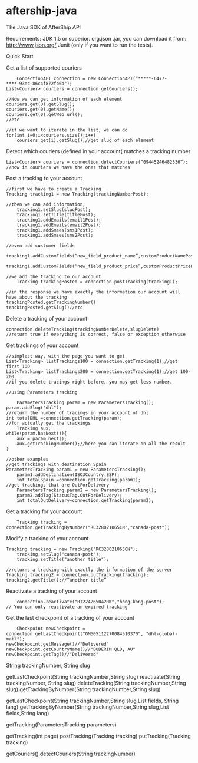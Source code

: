 aftership-java
==============

The Java SDK of AfterShip API

Requirements:
	JDK 1.5 or superior.
	org.json .jar, you can download it from: http://www.json.org/
	Junit (only if you want to run the tests).

Quick Start


Get a list of supported couriers

    	ConnectionAPI connection = new ConnectionAPI(“*****-6477-****-93ec-86c4f872fb6b");
   	List<Courier> couriers = connection.getCouriers();	

	//Now we can get information of each element
	couriers.get(0).getSlug();	
	couriers.get(0).getName();
	couriers.get(0).getWeb_url();
	//etc
	
	//if we want to iterate in the list, we can do
	for(int i=0;i<couriers.size();i++)
		couriers.get(i).getSlug();//get slug of each element


Detect which couriers (defined in your account( matches a tracking number
	
	List<Courier> couriers = connection.detectCouriers(“09445246482536”);
	//now in couriers we have the ones that matches

Post a tracking to your account

	//first we have to create a Tracking
	Tracking tracking1 = new Tracking(trackingNumberPost);

	//then we can add information;
        tracking1.setSlug(slugPost);
        tracking1.setTitle(titlePost);
        tracking1.addEmails(email1Post);
        tracking1.addEmails(email2Post);
        tracking1.addSmses(sms1Post);
        tracking1.addSmses(sms2Post);

	//even add customer fields
        tracking1.addCustomFields(“new_field_product_name”,customProductNamePost);
        tracking1.addCustomFields(“new_field_product_price”,customProductPricePost);

	//we add the tracking to our account
        Tracking trackingPosted = connection.postTracking(tracking1);

	//in the response we have exactly the information our account will have about the tracking
	trackingPosted.getTrackingNumber()
	trackingPosted.getSlug()//etc


Delete a tracking of your account

	connection.deleteTracking(trackingNumberDelete,slugDelete)
	//return true if everything is correct, false or exception otherwise

	
Get trackings of your account

	//simplest way, with the page you want to get
	List<Tracking> listTrackings100 = connection.getTracking(1);//get first 100
	List<Tracking> listTrackings200 = connection.getTracking(1);//get 100-200
	//if you delete tracings right before, you may get less number.

	//using Parameters tracking

        ParametersTracking param = new ParametersTracking();
	param.addSlug("dhl");
	//return the number of tracings in your account of dhl
	int totalDHL =connection.getTracking(param);
	//for actually get the trackings
        Tracking aux;
	while(param.hasNext()){
		aux = param.next();
		aux.getTrackingNumber();//here you can iterate on all the result	
	}
	
	//other examples
	//get trackings with destination Spain
	ParametersTracking param1 = new ParametersTracking();
        param1.addDestination(ISO3Country.ESP);
        int totalSpain =connection.getTracking(param1);
	//get trackings that are OutForDelivery
        ParametersTracking param2 = new ParametersTracking();
        param2.addTag(StatusTag.OutForDelivery);
        int totalOutDelivery=connection.getTracking(param2);
	
Get a tracking for your account

        Tracking tracking = connection.getTrackingByNumber("RC328021065CN","canada-post");

Modify a tracking of your account
	
	Tracking tracking = new Tracking("RC328021065CN");
        tracking.setSlug("canada-post");
        tracking.setTitle("another title");

	//returns a tracking with exactly the information of the server
	Tracking tracking2 = connection.putTracking(tracking);
	tracking2.getTitle();//“another title”

Reactivate a tracking of your account

        connection.reactivate("RT224265042HK","hong-kong-post");
	// You can only reactivate an expired tracking
	

Get the last checkpoint of a tracking of your account

        Checkpoint newCheckpoint = connection.getLastCheckpoint("GM605112270084510370", "dhl-global-mail");
	newCheckpoint.getMessage()//"Delivered"
	newCheckpoint.getCountryName()//"BUDERIM QLD, AU"
	newCheckpoint.getTag()//"Delivered"

String trackingNumber, String slug

getLastCheckpoint(String trackingNumber,String slug)
reactivate(String trackingNumber, String slug)
deleteTracking(String trackingNumber,String slug)
getTrackingByNumber(String trackingNumber,String slug)


getLastCheckpoint(String trackingNumber,String slug,List<Field> fields, String lang)
getTrackingByNumber(String trackingNumber,String slug,List<Field> fields,String lang)

getTracking(ParametersTracking parameters)

getTracking(int page)
postTracking(Tracking tracking)
putTracking(Tracking tracking)

getCouriers() 
detectCouriers(String trackingNumber)
